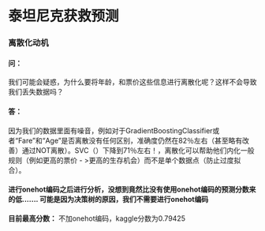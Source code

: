 # 泰坦尼克获救预测

### 离散化动机

#### 问：

我们可能会疑惑，为什么要将年龄，和票价这些信息进行离散化呢？这样不会导致我们丢失数据吗？

#### 答：

因为我们的数据里面有噪音，例如对于GradientBoostingClassifier或者“Fare”和“Age”是否离散没有任何区别，准确度仍然在82％左右（甚至略有改善）通过NOT离散）。SVC（）下降到71％左右！，离散化可以帮助他们内化一般规则（例如更高的票价 - >更高的生存机会）而不是单个数据点（防止过度拟合）。



#### 进行onehot编码之后进行分析，没想到竟然比没有使用onehot编码的预测分数来的低....... 可能是因为决策树的原因，我们不需要进行onehot编码


__目前最高分数：__ 不加onehot编码，kaggle分数为0.79425
